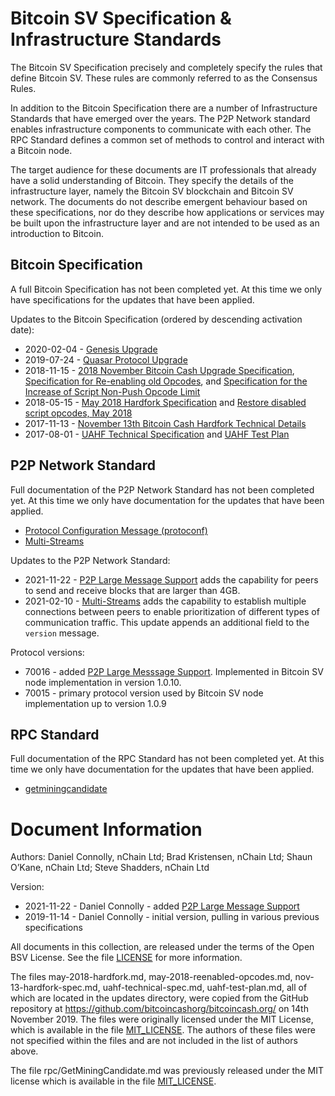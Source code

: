 # Bitcoin SV Specification & Infrastructure Standards

The Bitcoin SV Specification precisely and completely specify the rules that define Bitcoin SV. 
These rules are commonly referred to as the Consensus Rules.

In addition to the Bitcoin Specification there are a number of Infrastructure Standards that have emerged
over the years. The P2P Network standard enables infrastructure components to communicate with each
other. The RPC Standard defines a common set of methods to control and interact with a Bitcoin node.

The target audience for these documents are IT professionals that already have a solid understanding of Bitcoin. They 
specify the details of the infrastructure layer, namely the Bitcoin SV blockchain and Bitcoin SV network. The documents 
do not describe emergent behaviour based on these specifications, nor do they describe how applications or services
may be built upon the infrastructure layer and are not intended to be used as an introduction to Bitcoin.

## Bitcoin Specification
A full Bitcoin Specification has not been completed yet. At this time we only have specifications for the updates
that have been applied.

Updates to the Bitcoin Specification (ordered by descending activation date):
* 2020-02-04 - [Genesis Upgrade](updates/genesis-spec.md)
* 2019-07-24 - [Quasar Protocol Upgrade](updates/2019-07-24%20Quasar%20Protocol%20Upgrade.md)
* 2018-11-15 - [2018 November Bitcoin Cash Upgrade Specification](updates/2018-11-15%20BCH%20Upgrade%20Spec.md), 
[Specification for Re-enabling old Opcodes](updates/2018-11-15%20Re-enabling%20Old%20Opcodes.md),
and [Specification for the Increase of Script Non-Push Opcode Limit](updates/2018-11-15%20Increase%20Opcode%20Limit.md)
* 2018-05-15 - [May 2018 Hardfork Specification](updates/may-2018-hardfork.md) and [Restore disabled script opcodes, May 2018](updates/may-2018-reenabled-opcodes.md)
* 2017-11-13 - [November 13th Bitcoin Cash Hardfork Technical Details](updates/nov-13-hardfork-spec.md)
* 2017-08-01 - [UAHF Technical Specification](updates/uahf-technical-spec.md) and [UAHF Test Plan](updates/uahf-test-plan.md)

## P2P Network Standard
Full documentation of the P2P Network Standard has not been completed yet. At this time we only have documentation for the updates
that have been applied.

* [Protocol Configuration Message (protoconf)](p2p/protoconf.md)
* [Multi-Streams](p2p/multistreams.md)

Updates to the P2P Network Standard:
* 2021-11-22 - [P2P Large Message Support](p2p/large_messages.md) adds the capability for peers to send and receive blocks 
that are larger than 4GB.
* 2021-02-10 - [Multi-Streams](p2p/multistreams.md) adds the capability to establish multiple connections between peers
to enable prioritization of different types of communication traffic. This update appends an additional field to the `version`
message.

Protocol versions:
* 70016 - added [P2P Large Messsage Support](p2p/large_messages.md). Implemented in Bitcoin SV node implementation in version 1.0.10.
* 70015 - primary protocol version used by Bitcoin SV node implementation up to version 1.0.9 

## RPC Standard
Full documentation of the RPC Standard has not been completed yet. At this time we only have documentation for the updates
that have been applied.

* [getminingcandidate](rpc/GetMiningCandidate.md)

# Document Information
Authors: Daniel Connolly, nChain Ltd; Brad Kristensen, nChain Ltd; Shaun O’Kane, nChain Ltd; Steve Shadders, nChain Ltd

Version:
* 2021-11-22 - Daniel Connolly - added [P2P Large Message Support](p2p/large_messages.md)
* 2019-11-14 - Daniel Connolly - initial version, pulling in various previous specifications

All documents in this collection, are released under the terms of the Open BSV License. See the file [LICENSE](LICENSE) 
for more information.

The files may-2018-hardfork.md, may-2018-reenabled-opcodes.md, nov-13-hardfork-spec.md, uahf-technical-spec.md,
uahf-test-plan.md, all of which are located in the updates directory, were copied from the GitHub repository at 
https://github.com/bitcoincashorg/bitcoincash.org/ on 14th November 2019. The files were originally licensed under the 
MIT License, which is available in the file [MIT_LICENSE](MIT_LICENSE). The authors of these files were not specified 
within the files and are not included in the list of authors above. 

The file rpc/GetMiningCandidate.md was previously released under the MIT license which is available in 
the file [MIT_LICENSE](MIT_LICENSE).
